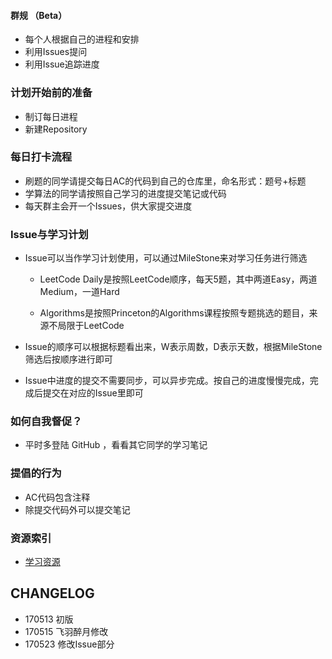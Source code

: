 #### 群规 （Beta）

- 每个人根据自己的进程和安排
- 利用Issues提问
- 利用Issue追踪进度

### 计划开始前的准备

- 制订每日进程
- 新建Repository

### 每日打卡流程

- 刷题的同学请提交每日AC的代码到自己的仓库里，命名形式：题号+标题
- 学算法的同学请按照自己学习的进度提交笔记或代码
- 每天群主会开一个Issues，供大家提交进度

### Issue与学习计划

- Issue可以当作学习计划使用，可以通过MileStone来对学习任务进行筛选

  - LeetCode Daily是按照LeetCode顺序，每天5题，其中两道Easy，两道Medium，一道Hard
  
  - Algorithms是按照Princeton的Algorithms课程按照专题挑选的题目，来源不局限于LeetCode

- Issue的顺序可以根据标题看出来，W表示周数，D表示天数，根据MileStone筛选后按顺序进行即可

- Issue中进度的提交不需要同步，可以异步完成。按自己的进度慢慢完成，完成后提交在对应的Issue里即可



### 如何自我督促？

- 平时多登陆 GitHub ，看看其它同学的学习笔记

### 提倡的行为

- AC代码包含注释
- 除提交代码外可以提交笔记

### 资源索引

- [学习资源](https://github.com/rootshaw/Refactoryourself/blob/master/LearningResources.md)

## CHANGELOG

- 170513 初版
- 170515 飞羽醉月修改
- 170523 修改Issue部分
